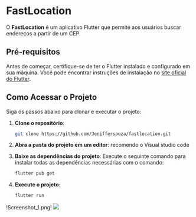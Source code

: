 # FastLocation

O **FastLocation** é um aplicativo Flutter que permite aos usuários buscar endereços a partir de um CEP. 

## Pré-requisitos

Antes de começar, certifique-se de ter o Flutter instalado e configurado em sua máquina. Você pode encontrar instruções de instalação no [site oficial do Flutter](https://flutter.dev/docs/get-started/install).

## Como Acessar o Projeto

Siga os passos abaixo para clonar e executar o projeto:

1. **Clone o repositório**:
   ```bash
   git clone https://github.com/Jeniffersouza/fastlocation.git

2. **Abra a pasta do projeto em um editor**:
   recomendo o Visual studio code

3. **Baixe as dependências do projeto**:
   Execute o seguinte comando para instalar todas as dependências necessárias com o comando:
   ```bash
   flutter pub get

4. **Execute o projeto**:
   ```bash
   flutter run
!Screenshot_1.png!
<img src="https://github.com/Jeniffersouza/fastlocation/blob/main/Screenshot_1.png">
